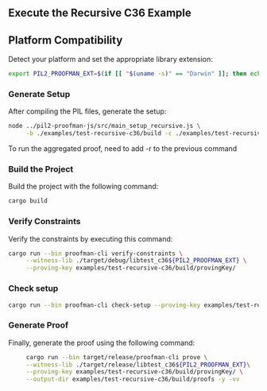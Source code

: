 ## Execute the Recursive C36 Example


## Platform Compatibility

Detect your platform and set the appropriate library extension:

```bash
export PIL2_PROOFMAN_EXT=$(if [[ "$(uname -s)" == "Darwin" ]]; then echo ".dylib"; else echo ".so"; fi)
```
### Generate Setup

After compiling the PIL files, generate the setup:

```bash
node ../pil2-proofman-js/src/main_setup_recursive.js \
     -b ./examples/test-recursive-c36/build -c ./examples/test-recursive-c36/test.circom -n test -t pil2-components/lib/std/pil
```

To run the aggregated proof, need to add -r to the previous command

### Build the Project

Build the project with the following command:

```bash
cargo build
```

### Verify Constraints

Verify the constraints by executing this command:

```bash
cargo run --bin proofman-cli verify-constraints \
     --witness-lib ./target/debug/libtest_c36${PIL2_PROOFMAN_EXT} \
     --proving-key examples/test-recursive-c36/build/provingKey/
```

### Check setup

```bash
cargo run --bin proofman-cli check-setup --proving-key examples/test-recursive-c36/build/provingKey
```

### Generate Proof

Finally, generate the proof using the following command:

```bash
     cargo run --bin target/release/proofman-cli prove \
     --witness-lib ./target/release/libtest_c36${PIL2_PROOFMAN_EXT}\
     --proving-key examples/test-recursive-c36/build/provingKey/ \
     --output-dir examples/test-recursive-c36/build/proofs -y -vv
```
